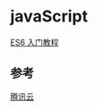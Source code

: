 # javaScript

[ES6 入门教程](https://es6.ruanyifeng.com/#README)
## 参考

[腾讯云](https://cloud.tencent.com/developer/doc)
